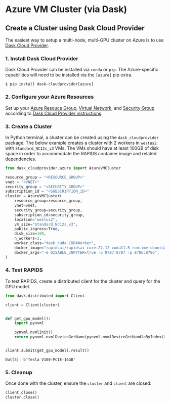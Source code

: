 # Azure VM Cluster (via Dask)

## Create a Cluster using Dask Cloud Provider

The easiest way to setup a multi-node, multi-GPU cluster on Azure is to use [Dask Cloud Provider](https://cloudprovider.dask.org/en/latest/azure.html).

### 1. Install Dask Cloud Provider

Dask Cloud Provider can be installed via `conda` or `pip`. The Azure-specific capabilities will need to be installed via the `[azure]` pip extra.

```shell
$ pip install dask-cloudprovider[azure]
```

### 2. Configure your Azure Resources

Set up your [Azure Resouce Group](https://cloudprovider.dask.org/en/latest/azure.html#resource-groups), [Virtual Network](https://cloudprovider.dask.org/en/latest/azure.html#virtual-networks), and [Security Group](https://cloudprovider.dask.org/en/latest/azure.html#security-groups) according to [Dask Cloud Provider instructions](https://cloudprovider.dask.org/en/latest/azure.html#authentication).

### 3. Create a Cluster

In Python terminal, a cluster can be created using the `dask_cloudprovider` package. The below example creates a cluster with 2 workers in `westus2` with `Standard_NC12s_v3` VMs. The VMs should have at least 100GB of disk space in order to accommodate the RAPIDS container image and related dependencies.

```python
from dask_cloudprovider.azure import AzureVMCluster

resource_group = "<RESOURCE_GROUP>"
vnet = "<VNET>"
security_group = "<SECURITY_GROUP>"
subscription_id = "<SUBSCRIPTION_ID>"
cluster = AzureVMCluster(
    resource_group=resource_group,
    vnet=vnet,
    security_group=security_group,
    subscription_id=security_group,
    location="westus2",
    vm_size="Standard_NC12s_v3",
    public_ingress=True,
    disk_size=100,
    n_workers=2,
    worker_class="dask_cuda.CUDAWorker",
    docker_image="rapidsai/rapidsai-core:22.12-cuda11.5-runtime-ubuntu20.04-py3.9",
    docker_args="-e DISABLE_JUPYTER=true -p 8787:8787 -p 8786:8786",
)
```

### 4. Test RAPIDS

To test RAPIDS, create a distributed client for the cluster and query for the GPU model.

```python
from dask.distributed import Client

client = Client(cluster)


def get_gpu_model():
    import pynvml

    pynvml.nvmlInit()
    return pynvml.nvmlDeviceGetName(pynvml.nvmlDeviceGetHandleByIndex(0))


client.submit(get_gpu_model).result()
```

```shell
Out[5]: b'Tesla V100-PCIE-16GB'
```

### 5. Cleanup

Once done with the cluster, ensure the `cluster` and `client` are closed:

```python
client.close()
cluster.close()
```

```{relatedexamples}

```
